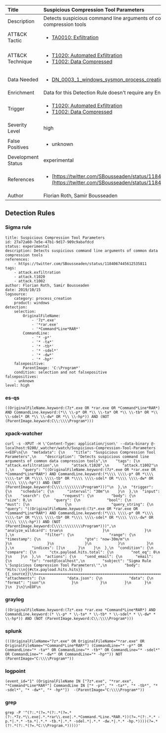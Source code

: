 | Title                | Suspicious Compression Tool Parameters                                                                                                                                                 |
|:---------------------|:------------------------------------------------------------------------------------------------------------------------------------------------------------|
| Description          | Detects suspicious command line arguments of common data compression tools                                                                                                                                           |
| ATT&amp;CK Tactic    |  <ul><li>[TA0010: Exfiltration](https://attack.mitre.org/tactics/TA0010)</li></ul>  |
| ATT&amp;CK Technique | <ul><li>[T1020: Automated Exfiltration](https://attack.mitre.org/techniques/T1020)</li><li>[T1002: Data Compressed](https://attack.mitre.org/techniques/T1002)</li></ul>  |
| Data Needed          | <ul><li>[DN_0003_1_windows_sysmon_process_creation](../Data_Needed/DN_0003_1_windows_sysmon_process_creation.md)</li></ul>  |
| Enrichment           |  Data for this Detection Rule doesn't require any Enrichments.  |
| Trigger              | <ul><li>[T1020: Automated Exfiltration](../Triggers/T1020.md)</li><li>[T1002: Data Compressed](../Triggers/T1002.md)</li></ul>  |
| Severity Level       | high |
| False Positives      | <ul><li>unknown</li></ul>  |
| Development Status   | experimental |
| References           | <ul><li>[https://twitter.com/SBousseaden/status/1184067445612535811](https://twitter.com/SBousseaden/status/1184067445612535811)</li></ul>  |
| Author               | Florian Roth, Samir Bousseaden |


## Detection Rules

### Sigma rule

```
title: Suspicious Compression Tool Parameters
id: 27a72a60-7e5e-47b1-9d17-909c9abafdcd
status: experimental
description: Detects suspicious command line arguments of common data compression tools
references:
    - https://twitter.com/SBousseaden/status/1184067445612535811
tags:
    - attack.exfiltration
    - attack.t1020
    - attack.t1002
author: Florian Roth, Samir Bousseaden
date: 2019/10/15
logsource:
    category: process_creation
    product: windows
detection:
    selection:
        OriginalFileName:
            - '7z*.exe'
            - '*rar.exe'
            - '*Command*Line*RAR*'
        CommandLine:
            - '* -p*'
            - '* -ta*'
            - '* -tb*'
            - '* -sdel*'
            - '* -dw*'
            - '* -hp*'
    falsepositive:
        ParentImage: 'C:\Program*'
    condition: selection and not falsepositive
falsepositives:
    - unknown
level: high

```





### es-qs
    
```
((OriginalFileName.keyword:(7z*.exe OR *rar.exe OR *Command*Line*RAR*) AND CommandLine.keyword:(*\\ \\-p* OR *\\ \\-ta* OR *\\ \\-tb* OR *\\ \\-sdel* OR *\\ \\-dw* OR *\\ \\-hp*)) AND (NOT (ParentImage.keyword:C\\:\\\\Program*)))
```


### xpack-watcher
    
```
curl -s -XPUT -H \'Content-Type: application/json\' --data-binary @- localhost:9200/_watcher/watch/Suspicious-Compression-Tool-Parameters <<EOF\n{\n  "metadata": {\n    "title": "Suspicious Compression Tool Parameters",\n    "description": "Detects suspicious command line arguments of common data compression tools",\n    "tags": [\n      "attack.exfiltration",\n      "attack.t1020",\n      "attack.t1002"\n    ],\n    "query": "((OriginalFileName.keyword:(7z*.exe OR *rar.exe OR *Command*Line*RAR*) AND CommandLine.keyword:(*\\\\ \\\\-p* OR *\\\\ \\\\-ta* OR *\\\\ \\\\-tb* OR *\\\\ \\\\-sdel* OR *\\\\ \\\\-dw* OR *\\\\ \\\\-hp*)) AND (NOT (ParentImage.keyword:C\\\\:\\\\\\\\Program*)))"\n  },\n  "trigger": {\n    "schedule": {\n      "interval": "30m"\n    }\n  },\n  "input": {\n    "search": {\n      "request": {\n        "body": {\n          "size": 0,\n          "query": {\n            "bool": {\n              "must": [\n                {\n                  "query_string": {\n                    "query": "((OriginalFileName.keyword:(7z*.exe OR *rar.exe OR *Command*Line*RAR*) AND CommandLine.keyword:(*\\\\ \\\\-p* OR *\\\\ \\\\-ta* OR *\\\\ \\\\-tb* OR *\\\\ \\\\-sdel* OR *\\\\ \\\\-dw* OR *\\\\ \\\\-hp*)) AND (NOT (ParentImage.keyword:C\\\\:\\\\\\\\Program*)))",\n                    "analyze_wildcard": true\n                  }\n                }\n              ],\n              "filter": {\n                "range": {\n                  "timestamp": {\n                    "gte": "now-30m/m"\n                  }\n                }\n              }\n            }\n          }\n        },\n        "indices": []\n      }\n    }\n  },\n  "condition": {\n    "compare": {\n      "ctx.payload.hits.total": {\n        "not_eq": 0\n      }\n    }\n  },\n  "actions": {\n    "send_email": {\n      "email": {\n        "to": "root@localhost",\n        "subject": "Sigma Rule \'Suspicious Compression Tool Parameters\'",\n        "body": "Hits:\\n{{#ctx.payload.hits.hits}}{{_source}}\\n================================================================================\\n{{/ctx.payload.hits.hits}}",\n        "attachments": {\n          "data.json": {\n            "data": {\n              "format": "json"\n            }\n          }\n        }\n      }\n    }\n  }\n}\nEOF\n
```


### graylog
    
```
((OriginalFileName.keyword:(7z*.exe *rar.exe *Command*Line*RAR*) AND CommandLine.keyword:(* \\-p* * \\-ta* * \\-tb* * \\-sdel* * \\-dw* * \\-hp*)) AND (NOT (ParentImage.keyword:C\\:\\\\Program*)))
```


### splunk
    
```
(((OriginalFileName="7z*.exe" OR OriginalFileName="*rar.exe" OR OriginalFileName="*Command*Line*RAR*") (CommandLine="* -p*" OR CommandLine="* -ta*" OR CommandLine="* -tb*" OR CommandLine="* -sdel*" OR CommandLine="* -dw*" OR CommandLine="* -hp*")) NOT (ParentImage="C:\\\\Program*"))
```


### logpoint
    
```
(event_id="1" (OriginalFileName IN ["7z*.exe", "*rar.exe", "*Command*Line*RAR*"] CommandLine IN ["* -p*", "* -ta*", "* -tb*", "* -sdel*", "* -dw*", "* -hp*"])  -(ParentImage="C:\\\\Program*"))
```


### grep
    
```
grep -P '^(?:.*(?=.*(?:.*(?=.*(?:.*7z.*\\.exe|.*.*rar\\.exe|.*.*Command.*Line.*RAR.*))(?=.*(?:.*.* -p.*|.*.* -ta.*|.*.* -tb.*|.*.* -sdel.*|.*.* -dw.*|.*.* -hp.*))))(?=.*(?!.*(?:.*(?=.*C:\\Program.*)))))'
```



